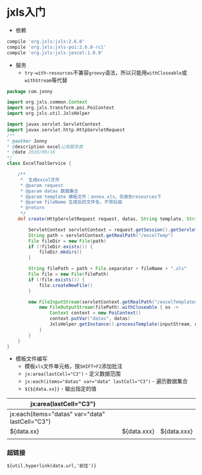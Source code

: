 # jxls入门

* 依赖

```groovy
compile 'org.jxls:jxls:2.6.0'
compile 'org.jxls:jxls-poi:2.6.0-rc1'
compile 'org.jxls:jxls-jexcel:1.0.9'
```

* 服务
  * `try-with-resources`不兼容`groovy`语法，所以只能用`withCloseable`或`withStream`等代替

```groovy
package com.jonny

import org.jxls.common.Context
import org.jxls.transform.poi.PoiContext
import org.jxls.util.JxlsHelper

import javax.servlet.ServletContext
import javax.servlet.http.HttpServletRequest
/**
* @author Jonny
* @description excel公用服务类
* @date 2019/09/16
*/
class ExcelToolService {

    /**
     *  生成excel文件
     * @param request
     * @param datas 数据集合
     * @param template 模板文件：annex.xls，存放到resources下
     * @param fileName 生成后的文件名，不带后缀
     * @return
     */
    def create(HttpServletRequest request, datas, String template, String fileName) {

        ServletContext servletContext = request.getSession().getServletContext()
        String path = servletContext.getRealPath("/excelTemp")
        File fileDir = new File(path)
        if (!fileDir.exists()) {
            fileDir.mkdirs()
        }

        String filePath = path + File.separator + fileName + ".xls"
        File file = new File(filePath)
        if (!file.exists()) {
            file.createNewFile()
        }

        new FileInputStream(servletContext.getRealPath("/excelTemplates/") + template).withCloseable { inputStream ->
            new FileOutputStream(filePath).withCloseable { os ->
                Context context = new PoiContext()
                context.putVar("datas", datas)
                JxlsHelper.getInstance().processTemplate(inputStream, os, context)
            }
        }
    }
}
```

* 模板文件编写
  * 模板`xls`文件单元格，按`SHIFT+F2`添加批注
  * `jx:area(lastCell="C3")` - 定义数据范围
  * `jx:each(items="datas" var="data" lastCell="C3")` - 遍历数据集合
  * `${${data.xx}}` - 输出指定的值

| jx:area(lastCell="C3")                          |             |             |
| ----------------------------------------------- | ----------- | ----------- |
| jx:each(items="datas" var="data" lastCell="C3") |             |             |
| ${data.xx}                                      | ${data.xxx} | ${data.xxx} |
|                                                 |             |             |

### 超链接

```html
${util.hyperlink(data.url,'前往')}
```
